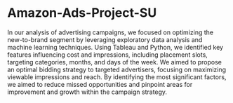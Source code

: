 # Amazon-Ads-Project-SU

In our analysis of advertising campaigns, we focused on optimizing the new-to-brand segment by leveraging exploratory data analysis and machine learning techniques. Using Tableau and Python, we identified key features influencing cost and impressions, including placement slots, targeting categories, months, and days of the week. We aimed to propose an optimal bidding strategy to targeted advertisers, focusing on maximizing viewable impressions and reach. By identifying the most significant factors, we aimed to reduce missed opportunities and pinpoint areas for improvement and growth within the campaign strategy. 
